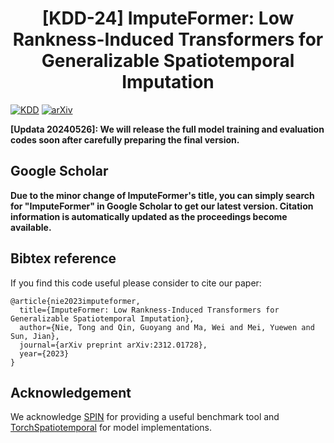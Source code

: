 # <div align="center">[KDD-24] ImputeFormer: Low Rankness-Induced Transformers for Generalizable Spatiotemporal Imputation </div>

[![KDD](https://img.shields.io/badge/KDD-2024-blue.svg?style=flat-square)](#)
[![arXiv](https://img.shields.io/static/v1?label=arXiv&message=ImputeFormer&color=red&logo=arxiv)](https://arxiv.org/abs/2312.01728)

**[Updata 20240526]: We will release the full model training and evaluation codes soon after carefully preparing the final version.**



## Google Scholar
**Due to the minor change of ImputeFormer's title, you can simply search for "ImputeFormer" in Google Scholar to get our latest version. Citation information is automatically updated as the proceedings become available.**

## Bibtex reference

If you find this code useful please consider to cite our paper:

```
@article{nie2023imputeformer,
  title={ImputeFormer: Low Rankness-Induced Transformers for Generalizable Spatiotemporal Imputation},
  author={Nie, Tong and Qin, Guoyang and Ma, Wei and Mei, Yuewen and Sun, Jian},
  journal={arXiv preprint arXiv:2312.01728},
  year={2023}
}
```

## Acknowledgement

We acknowledge [SPIN](https://github.com/Graph-Machine-Learning-Group/spin) for providing a useful benchmark tool and [TorchSpatiotemporal](https://github.com/TorchSpatiotemporal) for model implementations.

